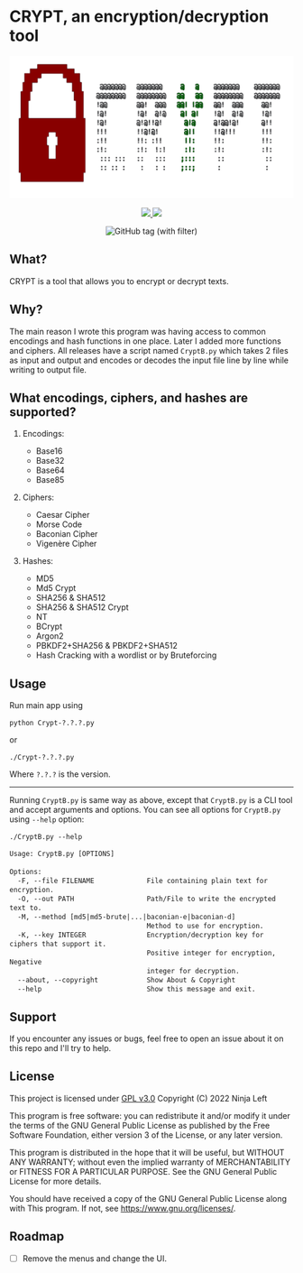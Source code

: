 # CRYPT, an encryption/decryption tool
![head](./modules/images/head.png)

<div align=center>
  <a href="https://github.com/ninja-left/CRYPT/blob/main/LICENSE">
    <img src="https://img.shields.io/github/license/ninja-left/CRYPT">
  </a>
  <a href="https://github.com/ninja-left/CRYPT">
    <img src="https://img.shields.io/github/commit-activity/m/ninja-left/CRYPT">
  </a>

![GitHub tag (with filter)](https://img.shields.io/github/v/tag/ninja-left/CRYPT?label=Version&color=black)

</div>


## What?
CRYPT is a tool that allows you to encrypt or decrypt texts.

## Why?
The main reason I wrote this program was having access to common encodings and hash
functions in one place. Later I added more functions and ciphers. All releases have
a script named `CryptB.py` which takes 2 files as input and output and encodes or
decodes the input file line by line while writing to output file.

## What encodings, ciphers, and hashes are supported?
1. Encodings:
   - Base16
   - Base32
   - Base64
   - Base85

2. Ciphers:
   - Caesar Cipher
   - Morse Code
   - Baconian Cipher
   - Vigenère Cipher

3. Hashes:
   - MD5
   - Md5 Crypt
   - SHA256 & SHA512
   - SHA256 & SHA512 Crypt
   - NT
   - BCrypt
   - Argon2
   - PBKDF2+SHA256 & PBKDF2+SHA512
   - Hash Cracking with a wordlist or by Bruteforcing

## Usage
Run main app using
```shell
python Crypt-?.?.?.py
```
or
```shell
./Crypt-?.?.?.py
```
Where `?.?.?` is the version.

---

Running `CryptB.py` is same way as above, except that `CryptB.py` is a CLI tool
and accept arguments and options.
You can see all options for `CryptB.py` using `--help` option:

```shell
./CryptB.py --help
```

```
Usage: CryptB.py [OPTIONS]

Options:
  -F, --file FILENAME             File containing plain text for encryption.
  -O, --out PATH                  Path/File to write the encrypted text to.
  -M, --method [md5|md5-brute|...|baconian-e|baconian-d]
                                  Method to use for encryption.
  -K, --key INTEGER               Encryption/decryption key for ciphers that support it.
                                  Positive integer for encryption, Negative
                                  integer for decryption.
  --about, --copyright            Show About & Copyright
  --help                          Show this message and exit.
```

## Support
If you encounter any issues or bugs, feel free to open an issue about it on this repo and I'll try to help.

## License
This project is licensed under [GPL v3.0] Copyright (C) 2022  Ninja Left

This program is free software: you can redistribute it and/or modify
it under the terms of the GNU General Public License as published by
the Free Software Foundation, either version 3 of the License, or
any later version.

This program is distributed in the hope that it will be useful,
but WITHOUT ANY WARRANTY; without even the implied warranty of
MERCHANTABILITY or FITNESS FOR A PARTICULAR PURPOSE.  See the
GNU General Public License for more details.

You should have received a copy of the GNU General Public License
along with This program. If not, see <https://www.gnu.org/licenses/>.

## Roadmap
- [ ] Remove the menus and change the UI.


[GPL v3.0]: ./LICENSE
